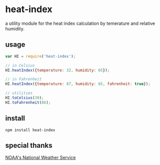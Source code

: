 heat-index
==========

a utility module for the heat index calculation by temerature and relative humidity.

## usage
```js
var HI = require('heat-index');

// in Celsius
HI.heatIndex({temperature: 32, humidity: 65});

// in Fahrenheit
HI.heatIndex({temperature: 87, humidity: 65, fahrenheit: true});

// utilities
HI.toCelsius(30);
HI.toFahrenheit(86);
```

## install
```
npm install heat-index
```

## special thanks
[NOAA's National Weather Service](http://www.hpc.ncep.noaa.gov/html/heatindex_equation.shtml)
